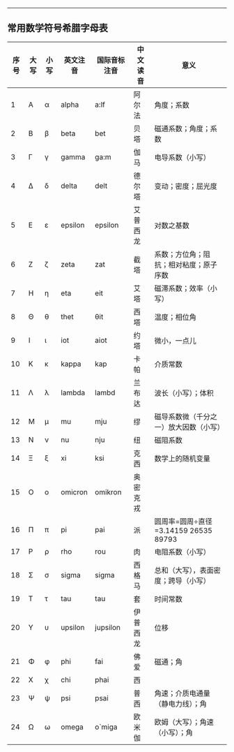 ****
## 常用数学符号希腊字母表

|序号|大写|小写|英文注音|国际音标注音|中文读音|意义|
|---|---|---|---|---|---|---
|1|Α|α|alpha|a:lf|阿尔法|角度；系数
|2|Β|β|beta|bet|贝塔|磁通系数；角度；系数
|3|Γ|γ|gamma|ga:m|伽马|电导系数（小写）
|4|Δ|δ|delta|delt|德尔塔|变动；密度；屈光度
|5|Ε|ε|epsilon|epsilon|艾普西龙|对数之基数
|6|Ζ|ζ|zeta|zat|截塔|系数；方位角；阻抗；相对粘度；原子序数
|7|Η|η|eta|eit|艾塔|磁滞系数；效率（小写）
|8|Θ|θ|thet|θit|西塔|温度；相位角
|9|Ι|ι|iot|aiot|约塔|微小，一点儿
|10|Κ|κ|kappa|kap|卡帕|介质常数
|11|Λ|λ|lambda|lambd|兰布达|波长（小写）；体积
|12|Μ|μ|mu|mju|缪|磁导系数微（千分之一）放大因数（小写）
|13|Ν|ν|nu|nju|纽|磁阻系数
|14|Ξ|ξ|xi|ksi|克西|数学上的随机变量
|15|Ο|ο|omicron|omikron|奥密克戎
|16|Π|π|pi|pai|派|圆周率=圆周÷直径=3.14159 26535 89793
|17|Ρ|ρ|rho|rou|肉|电阻系数（小写）
|18|Σ|σ|sigma|sigma|西格马|总和（大写），表面密度；跨导（小写）
|19|Τ|τ|tau|tau|套|时间常数
|20|Υ|υ|upsilon|jupsilon|伊普西龙|位移
|21|Φ|φ|phi|fai|佛爱|磁通；角
|22|Χ|χ|chi|phai|西
|23|Ψ|ψ|psi|psai|普西|角速；介质电通量（静电力线）；角
|24|Ω|ω|omega|o`miga|欧米伽|欧姆（大写）；角速（小写）；角

